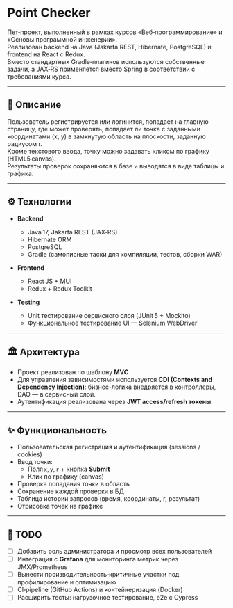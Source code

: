 # Point Checker

Пет‑проект, выполненный в рамках курсов «Веб‑программирование» и «Основы программной инженерии».  
Реализован backend на Java (Jakarta REST, Hibernate, PostgreSQL) и frontend на React с Redux.  
Вместо стандартных Gradle‑плагинов используются собственные задачи, а JAX‑RS применяется вместо Spring в соответствии с требованиями курса.

---

## 📖 Описание

Пользователь регистрируется или логинится, попадает на главную страницу, где может проверять, попадает ли точка с заданными координатами (x, y) в замкнутую область на плоскости, заданную радиусом r.  
Кроме текстового ввода, точку можно задавать кликом по графику (HTML5 canvas).  
Результаты проверок сохраняются в базе и выводятся в виде таблицы и графика.

---

## ⚙️ Технологии

- **Backend**  
  - Java 17, Jakarta REST (JAX‑RS)  
  - Hibernate ORM  
  - PostgreSQL  
  - Gradle (самописные таски для компиляции, тестов, сборки WAR)

- **Frontend**
  - React JS + MUI
  - Redux + Redux Toolkit  

- **Testing**  
  - Unit тестирование сервисного слоя (JUnit 5 + Mockito)  
  - Функциональное тестирование UI — Selenium WebDriver

---

## 🏛 Архитектура

- Проект реализован по шаблону **MVC**
- Для управления зависимостями используется **CDI (Contexts and Dependency Injection)**: бизнес-логика внедряется в контроллеры, DAO — в сервисный слой.
- Аутентификация реализована через **JWT access/refresh токены**:

---

## ✨ Функциональность

- Пользовательская регистрация и аутентификация (sessions / cookies)
- Ввод точки:
  - Поля `x`, `y`, `r` + кнопка **Submit**
  - Клик по графику (canvas) 
- Проверка попадания точки в область
- Сохранение каждой проверки в БД
- Таблица истории запросов (время, координаты, r, результат)
- Отрисовка точек на графике

---

## 🚀 TODO

- [ ] Добавить роль администратора и просмотр всех пользователей
- [ ] Интеграция с **Grafana** для мониторинга метрик через JMX/Prometheus  
- [ ] Вынести производительность‑критичные участки под профилирование и оптимизацию
- [ ] CI‑pipeline (GitHub Actions) и контейнеризация (Docker)  
- [ ] Расширить тесты: нагрузочное тестирование, e2e с Cypress
